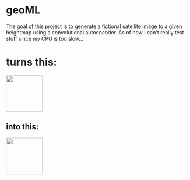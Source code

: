 # geoML
The goal of this project is to generate a fictional satellite image to a given heightmap using a convolutional autoencoder.
As of now I can't really test stuff since my CPU is too slow...

# turns this:
<img src="https://www.spielerheim.de/index.php?attachment/4234-sc2wb-jpg/" width="100">

## into this:
<img src="http://media.maps.com/magellan/Images/po00071_c.jpg" width="100">
